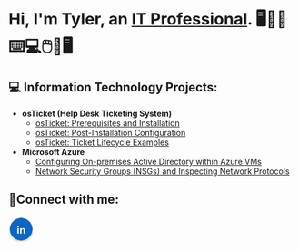<h1>Hi, I'm Tyler, an <a href="https://linkedin.com/in/tylergehm">IT Professional</a>. 🖥️👨‍💻⌨️💻🖱️📱🖥️ </h1>

<h2>💻 Information Technology Projects:</h2>

- <b>osTicket (Help Desk Ticketing System)</b>
  - [osTicket: Prerequisites and Installation](https://github.com/tylergehm/osticket-prereqs)
  - [osTicket: Post-Installation Configuration](https://github.com/tylergehm/post-install-config)
  - [osTicket: Ticket Lifecycle Examples](https://github.com/tylergehm/ticket-lifecycle)
- <b>Microsoft Azure</b>
  - [Configuring On-premises Active Directory within Azure VMs](https://github.com/tylergehm/configure-ad)
  - [Network Security Groups (NSGs) and Inspecting Network Protocols](https://github.com/tylergehm/azure-network-protocols)

<h2>🤳Connect with me:</h2>

[<img align="left" alt="Tyler | LinkedIn" width="44px" src="assets/linkedin-bright.svg" />][linkedin]

[linkedin]: https://linkedin.com/in/tylergehm
